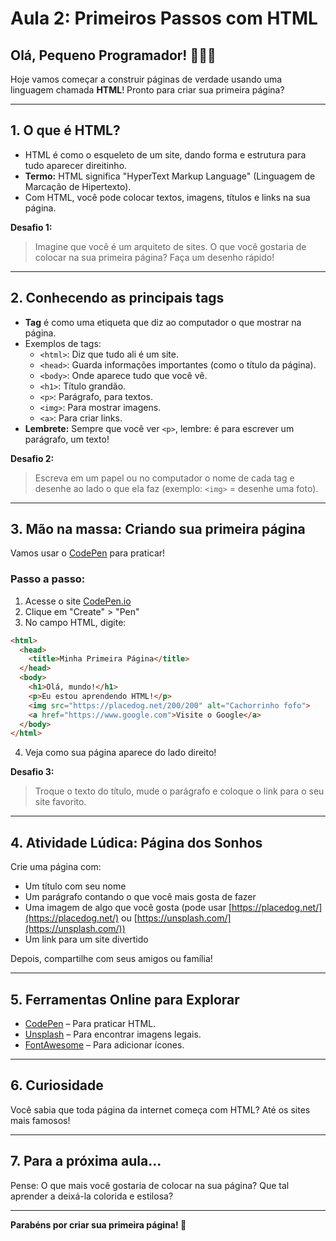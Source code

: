 # Aula 2: Primeiros Passos com HTML

## Olá, Pequeno Programador! 👩‍💻👦

Hoje vamos começar a construir páginas de verdade usando uma linguagem chamada **HTML**! Pronto para criar sua primeira página?

---

## 1. O que é HTML?
- HTML é como o esqueleto de um site, dando forma e estrutura para tudo aparecer direitinho.
- **Termo:** HTML significa "HyperText Markup Language" (Linguagem de Marcação de Hipertexto).
- Com HTML, você pode colocar textos, imagens, títulos e links na sua página.

**Desafio 1:**
> Imagine que você é um arquiteto de sites. O que você gostaria de colocar na sua primeira página? Faça um desenho rápido!

---

## 2. Conhecendo as principais tags
- **Tag** é como uma etiqueta que diz ao computador o que mostrar na página.
- Exemplos de tags:
  - `<html>`: Diz que tudo ali é um site.
  - `<head>`: Guarda informações importantes (como o título da página).
  - `<body>`: Onde aparece tudo que você vê.
  - `<h1>`: Título grandão.
  - `<p>`: Parágrafo, para textos.
  - `<img>`: Para mostrar imagens.
  - `<a>`: Para criar links.
- **Lembrete:** Sempre que você ver `<p>`, lembre: é para escrever um parágrafo, um texto!

**Desafio 2:**
> Escreva em um papel ou no computador o nome de cada tag e desenhe ao lado o que ela faz (exemplo: `<img>` = desenhe uma foto).

---

## 3. Mão na massa: Criando sua primeira página
Vamos usar o [CodePen](https://codepen.io/) para praticar!

### Passo a passo:
1. Acesse o site [CodePen.io](https://codepen.io/)
2. Clique em "Create" > "Pen"
3. No campo HTML, digite:

```html
<html>
  <head>
    <title>Minha Primeira Página</title>
  </head>
  <body>
    <h1>Olá, mundo!</h1>
    <p>Eu estou aprendendo HTML!</p>
    <img src="https://placedog.net/200/200" alt="Cachorrinho fofo">
    <a href="https://www.google.com">Visite o Google</a>
  </body>
</html>
```

4. Veja como sua página aparece do lado direito!

**Desafio 3:**
> Troque o texto do título, mude o parágrafo e coloque o link para o seu site favorito.

---

## 4. Atividade Lúdica: Página dos Sonhos
Crie uma página com:
- Um título com seu nome
- Um parágrafo contando o que você mais gosta de fazer
- Uma imagem de algo que você gosta (pode usar [https://placedog.net/](https://placedog.net/) ou [https://unsplash.com/](https://unsplash.com/))
- Um link para um site divertido

Depois, compartilhe com seus amigos ou família!

---

## 5. Ferramentas Online para Explorar
- [CodePen](https://codepen.io/) – Para praticar HTML.
- [Unsplash](https://unsplash.com/) – Para encontrar imagens legais.
- [FontAwesome](https://fontawesome.com/) – Para adicionar ícones.

---

## 6. Curiosidade
Você sabia que toda página da internet começa com HTML? Até os sites mais famosos!

---

## 7. Para a próxima aula...
Pense: O que mais você gostaria de colocar na sua página? Que tal aprender a deixá-la colorida e estilosa?

---

**Parabéns por criar sua primeira página! 🥳**
